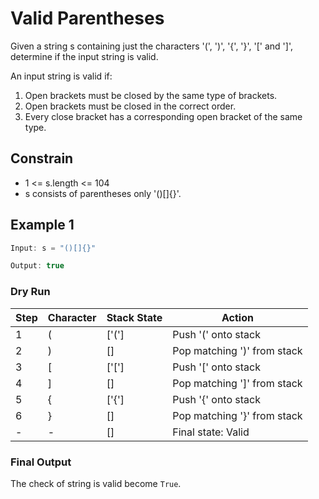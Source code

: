 
# Valid Parentheses

Given a string s containing just the characters '(', ')', '{', '}', '[' and ']', determine if the input string is valid.

An input string is valid if:

1. Open brackets must be closed by the same type of brackets.
2. Open brackets must be closed in the correct order.
3. Every close bracket has a corresponding open bracket of the same type.

## Constrain

- 1 <= s.length <= 104
- s consists of parentheses only '()[]{}'.


## Example 1

```javascript
Input: s = "()[]{}"

Output: true
```



### Dry Run 


| Step | Character | Stack State         | Action                |
|------|-----------|---------------------|-----------------------|
| 1    | (         | ['(']              | Push '(' onto stack   |
| 2    | )         | []                 | Pop matching ')' from stack |
| 3    | [         | ['[']              | Push '[' onto stack   |
| 4    | ]         | []                 | Pop matching ']' from stack |
| 5    | {         | ['{']              | Push '{' onto stack   |
| 6    | }         | []                 | Pop matching '}' from stack |
| -    | -         | []                 | Final state: Valid    |



### Final Output

The check of string is valid become `True`.

